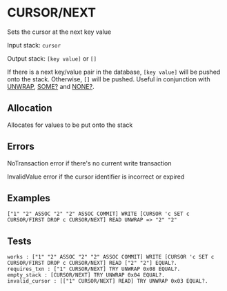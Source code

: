 # CURSOR/NEXT

Sets the cursor at the next key value

Input stack: `cursor`

Output stack: `[key value]` or `[]`

If there is a next key/value pair in the database, `[key value]` will be pushed onto the stack.
Otherwise, `[]` will be pushed. Useful in conjunction with [UNWRAP](../UNWRAP.md),
[SOME?](../SOMEP.md) and [NONE?](../NONEP.md).

## Allocation

Allocates for values to be put onto the stack

## Errors

NoTransaction error if there's no current write transaction

InvalidValue error if the cursor identifier is incorrect or expired

## Examples

```
["1" "2" ASSOC "2" "2" ASSOC COMMIT] WRITE [CURSOR 'c SET c CURSOR/FIRST DROP c CURSOR/NEXT] READ UNWRAP => "2" "2"
```

## Tests

```test
works : ["1" "2" ASSOC "2" "2" ASSOC COMMIT] WRITE [CURSOR 'c SET c CURSOR/FIRST DROP c CURSOR/NEXT] READ ["2" "2"] EQUAL?.
requires_txn : ["1" CURSOR/NEXT] TRY UNWRAP 0x08 EQUAL?.
empty_stack : [CURSOR/NEXT] TRY UNWRAP 0x04 EQUAL?.
invalid_cursor : [["1" CURSOR/NEXT] READ] TRY UNWRAP 0x03 EQUAL?.
```


